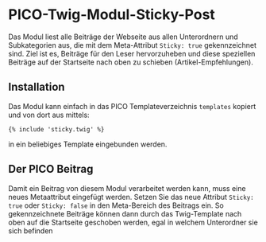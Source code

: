 # PICO-Twig-Modul-Sticky-Post

Das Modul liest alle Beiträge der Webseite aus allen Unterordnern und Subkategorien aus, die mit dem Meta-Attribut `Sticky: true` gekennzeichnet sind. Ziel ist es, Beiträge für den Leser hervorzuheben und diese speziellen Beiträge auf der Startseite nach oben zu schieben (Artikel-Empfehlungen).

## Installation ##

Das Modul kann einfach in das PICO Templateverzeichnis `templates` kopiert und von dort aus mittels:

    {% include 'sticky.twig' %}

in ein beliebiges Template eingebunden werden.

## Der PICO Beitrag ##

Damit ein Beitrag von diesem Modul verarbeitet werden kann, muss eine neues Metaattribut eingefügt werden. Setzen Sie das neue Attribut `Sticky: true` oder `Sticky: false` in den Meta-Bereich des Beitrags ein. So gekennzeichnete Beiträge können dann durch das Twig-Template nach oben auf die Startseite geschoben werden, egal in welchem Unterordner sie sich befinden
